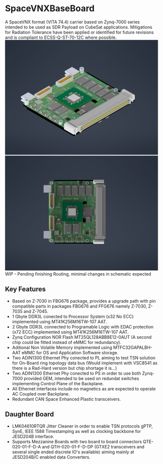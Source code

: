 # SpaceVNXBaseBoard
A SpaceVNX format (VITA 74.4) carrier based on Zynq-7000 series intended to be used as SDR Payload on CubeSat applications.
Mitigations for Radiation Tolerance have been applied or identified for future revisions and is compliant to ECSS-Q-ST-70-12C where possible.
![Post Placement Render](Images/SpaceVNXBaseBoard.png)
![Front Detail Render](Images/SpaceVNXBaseBoardFront.png)
WIP - Pending finishing Routing, minimal changes in schematic expected
## Key Features
- Based on Z-7030 in FBG676 package, provides a upgrade path with pin compatible parts in packages FBG676 and FFG676 namely Z-7030, Z-7035 and Z-7045.
- 1 Gbyte DDR3L conected to Processor System (x32 No ECC) implemented using MT41K256M16TW-107 AAT.
- 2 Gbyte DDR3L connected to Programable Logic with EDAC protection (x72 ECC) implemented using MT41K256M16TW-107 AAT.
- Zynq Configuration NOR Flash MT25QL128ABB8E12-0AUT (A second chip could be fitted instead of eMMC for redundancy).
- Aditional Non Volatile Memory implemented using MTFC32GAPALBH-AAT eMMC for OS and Application Software storage.
- Two ADIN1300 Ethernet Phy conected to PL aiming to test TSN solution for On-Board ring topology data bus (Would implement with VSC8541 as there is a Rad-Hard version but chip shortage it is...)
- Two ADIN1300 Ethernet Phy conected to PS in order to use both Zynq-7000 provided GEM, intended to be used on redundat switches implementing Control Plane of the Backplane.
- All Ethernet interfaces include no magnetics as are expected to operate AC Coupled over Backplane.
- Redundant CAN Space Enhanced Plastic transceivers.
## Daughter Board
- LMK04610RTQR Jitter Cleaner in order to enable TSN protocols gPTP, SynE, IEEE 1588 Timestamping as well as clocking backbone for JESD204B interface.
- Supports Mezzanine Boards with two board to board connectors QTE-020-01-F-D-A and QTH-020-01-F-D-DP (GTXE2 transceivers and several single ended discrete IO's available) aiming mainly at JESD204B/C enabled data Converters.
